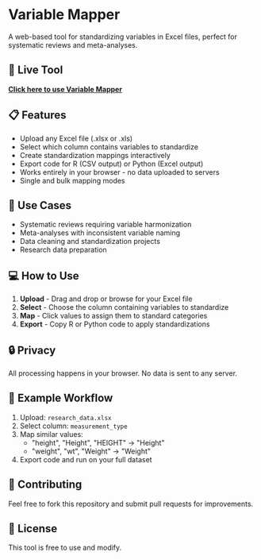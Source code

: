 # Variable Mapper

A web-based tool for standardizing variables in Excel files, perfect for systematic reviews and meta-analyses.

## 🚀 Live Tool

**[Click here to use Variable Mapper](https://Kalico91.github.io/variable-mapper/)**

## 📋 Features

- Upload any Excel file (.xlsx or .xls)
- Select which column contains variables to standardize
- Create standardization mappings interactively
- Export code for R (CSV output) or Python (Excel output)
- Works entirely in your browser - no data uploaded to servers
- Single and bulk mapping modes

## 🎯 Use Cases

- Systematic reviews requiring variable harmonization
- Meta-analyses with inconsistent variable naming
- Data cleaning and standardization projects
- Research data preparation

## 💻 How to Use

1. **Upload** - Drag and drop or browse for your Excel file
2. **Select** - Choose the column containing variables to standardize
3. **Map** - Click values to assign them to standard categories
4. **Export** - Copy R or Python code to apply standardizations

## 🔒 Privacy

All processing happens in your browser. No data is sent to any server.

## 📝 Example Workflow

1. Upload: `research_data.xlsx`
2. Select column: `measurement_type`
3. Map similar values:
   - "height", "Height", "HEIGHT" → "Height"
   - "weight", "wt", "Weight" → "Weight"
4. Export code and run on your full dataset

## 🤝 Contributing

Feel free to fork this repository and submit pull requests for improvements.

## 📄 License

This tool is free to use and modify.
